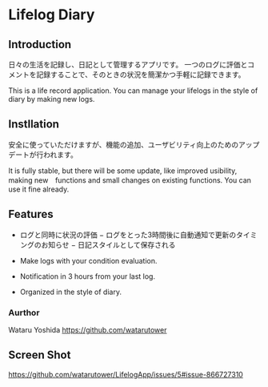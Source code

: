 
# Lifelog Diary

## Introduction
日々の生活を記録し、日記として管理するアプリです。
一つのログに評価とコメントを記録することで、そのときの状況を簡潔かつ手軽に記録できます。

This is a life record application.
You can manage your lifelogs in the style of diary by making new logs.


## Instllation
安全に使っていただけますが、機能の追加、ユーザビリティ向上のためのアップデートが行われます。

It is fully stable, but there will be some update, like improved usibility, making new　functions and small changes on existing functions. 
You can use it fine already.

## Features
- ログと同時に状況の評価
− ログをとった3時間後に自動通知で更新のタイミングのお知らせ
− 日記スタイルとして保存される

- Make logs with your condition evaluation.
- Notification in 3 hours from your last log.
- Organized in the style of diary.

### Aurthor
Wataru Yoshida
https://github.com/watarutower

## Screen Shot
https://github.com/watarutower/LifelogApp/issues/5#issue-866727310
